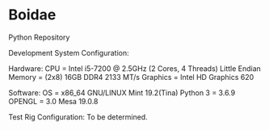 # Boidae
Python Repository



Development System Configuration:

Hardware:
CPU      = Intel i5-7200 @ 2.5GHz (2 Cores, 4 Threads) Little Endian
Memory   = (2x8) 16GB DDR4 2133 MT/s
Graphics = Intel HD Graphics 620

Software:
OS        = x86_64 GNU/LINUX Mint 19.2(Tina)
Python 3  = 3.6.9
OPENGL    = 3.0 Mesa 19.0.8

Test Rig Configuration:
To be determined.
